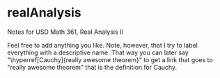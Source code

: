 realAnalysis
============

Notes for USD Math 361, Real Analysis II


Feel free to add anything you like.  Note, however, that I try to label everything with a descriptive name.  That way you can later say "\hyperref[Cauchy]{really awesome theorem}" to get a link that goes to "really awesome theorem" that is the definition for Cauchy.

